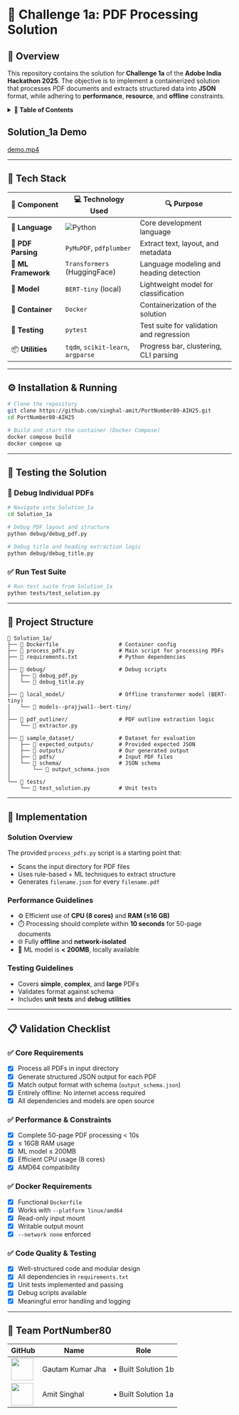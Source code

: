 # 📄 Challenge 1a: PDF Processing Solution

## 🏁 Overview
This repository contains the solution for **Challenge 1a** of the **Adobe India Hackathon 2025**. The objective is to implement a containerized solution that processes PDF documents and extracts structured data into **JSON** format, while adhering to **performance**, **resource**, and **offline** constraints.

<details>
<summary><strong>📑 Table of Contents</strong></summary>

- [🏁 Overview](#-overview)  
- [🧠 Tech Stack](#-tech-stack)
- [⚙️ Installation & Running](#️-installation--running)
- [🧪 Testing the Solution](#-testing-the-solution)
- [📁 Project Structure](#-project-structure)
- [📌 Implementation Details](#-implementation)
- [📋 Validation Checklist](#-validation-checklist)

</details>

## Solution_1a Demo

[demo.mp4](https://github.com/user-attachments/assets/ce1a6c98-7159-4197-acea-54de93998d99)

---

## 🧠 Tech Stack

| 🔧 Component       | 💻 Technology Used                                      | 🔍 Purpose                                |
|-------------------|---------------------------------------------------------|-------------------------------------------|
| 🐍 **Language**    | ![Python](https://img.shields.io/badge/Python-3.11-blue) | Core development language                  |
| 📄 **PDF Parsing** | `PyMuPDF`, `pdfplumber`                                | Extract text, layout, and metadata         |
| 🤖 **ML Framework**| `Transformers` (HuggingFace)                           | Language modeling and heading detection    |
| 🧠 **Model**       | `BERT-tiny` (local)                                    | Lightweight model for classification       |
| 🐳 **Container**   | `Docker`                                               | Containerization of the solution           |
| 🧪 **Testing**     | `pytest`                                               | Test suite for validation and regression   |
| 📦 **Utilities**   | `tqdm`, `scikit-learn`, `argparse`                     | Progress bar, clustering, CLI parsing      |

---

## ⚙️ Installation & Running

```bash
# Clone the repository
git clone https://github.com/singhal-amit/PortNumber80-AIH25.git
cd PortNumber80-AIH25

# Build and start the container (Docker Compose)
docker compose build
docker compose up
````

---

## 🧪 Testing the Solution

### 🐞 Debug Individual PDFs

```bash
# Navigate into Solution_1a
cd Solution_1a

# Debug PDF layout and structure
python debug/debug_pdf.py

# Debug title and heading extraction logic
python debug/debug_title.py
```

### ✅ Run Test Suite

```bash
# Run test suite from Solution_1a
python tests/test_solution.py
```

---

## 📁 Project Structure

```
📁 Solution_1a/
├── 📄 Dockerfile                   # Container config
├── 📄 process_pdfs.py              # Main script for processing PDFs
├── 📄 requirements.txt             # Python dependencies
│
├── 📁 debug/                       # Debug scripts
│   ├── 🐞 debug_pdf.py
│   └── 🐞 debug_title.py
│
├── 📁 local_model/                 # Offline transformer model (BERT-tiny)
│   └── 📁 models--prajjwal1--bert-tiny/
│
├── 📁 pdf_outliner/                # PDF outline extraction logic
│   └── 📄 extractor.py
│
├── 📁 sample_dataset/              # Dataset for evaluation
│   ├── 📁 expected_outputs/        # Provided expected JSON
│   ├── 📁 outputs/                 # Our generated output
│   ├── 📁 pdfs/                    # Input PDF files
│   └── 📁 schema/                  # JSON schema
│       └── 📄 output_schema.json
│
└── 📁 tests/
    └── 📄 test_solution.py         # Unit tests
```

---

## 📌 Implementation

### Solution Overview

The provided `process_pdfs.py` script is a starting point that:

* Scans the input directory for PDF files
* Uses rule-based + ML techniques to extract structure
* Generates `filename.json` for every `filename.pdf`

### Performance Guidelines

* ⚙️ Efficient use of **CPU (8 cores)** and **RAM (≤16 GB)**
* ⏱️ Processing should complete within **10 seconds** for 50-page documents
* 🌐 Fully **offline** and **network-isolated**
* 🧠 ML model is **< 200MB**, locally available

### Testing Guidelines

* Covers **simple**, **complex**, and **large** PDFs
* Validates format against schema
* Includes **unit tests** and **debug utilities**

---

## 📋 Validation Checklist

### ✅ Core Requirements

* [x] Process all PDFs in input directory
* [x] Generate structured JSON output for each PDF
* [x] Match output format with schema (`output_schema.json`)
* [x] Entirely offline: No internet access required
* [x] All dependencies and models are open source

### ✅ Performance & Constraints

* [x] Complete 50-page PDF processing < 10s
* [x] ≤ 16GB RAM usage
* [x] ML model ≤ 200MB
* [x] Efficient CPU usage (8 cores)
* [x] AMD64 compatibility

### ✅ Docker Requirements

* [x] Functional `Dockerfile`
* [x] Works with `--platform linux/amd64`
* [x] Read-only input mount
* [x] Writable output mount
* [x] `--network none` enforced

### ✅ Code Quality & Testing

* [x] Well-structured code and modular design
* [x] All dependencies in `requirements.txt`
* [x] Unit tests implemented and passing
* [x] Debug scripts available
* [x] Meaningful error handling and logging

---

## 👥 **Team PortNumber80**

| GitHub                                                                                                                              | Name             | Role                                              |
| ----------------------------------------------------------------------------------------------------------------------------------- | ---------------- | ------------------------------------------------- |
| <a href="https://github.com/gkjha2772"><img src="https://avatars.githubusercontent.com/u/151064648?v=4&s=100" width="50"/></a>      | Gautam Kumar Jha | • Built Solution 1b                               |
| <a href="https://github.com/amit712singhal"><img src="https://avatars.githubusercontent.com/u/123376849?v=4&s=100" width="50"/></a> | Amit Singhal     | • Built Solution 1a                               |
